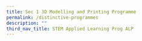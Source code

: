 ```yaml
---
title: Sec 1 3D Modelling and Printing Programme
permalink: /distinctive-programmes
description: ""
third_nav_title: STEM Applied Learning Prog ALP
---
```





